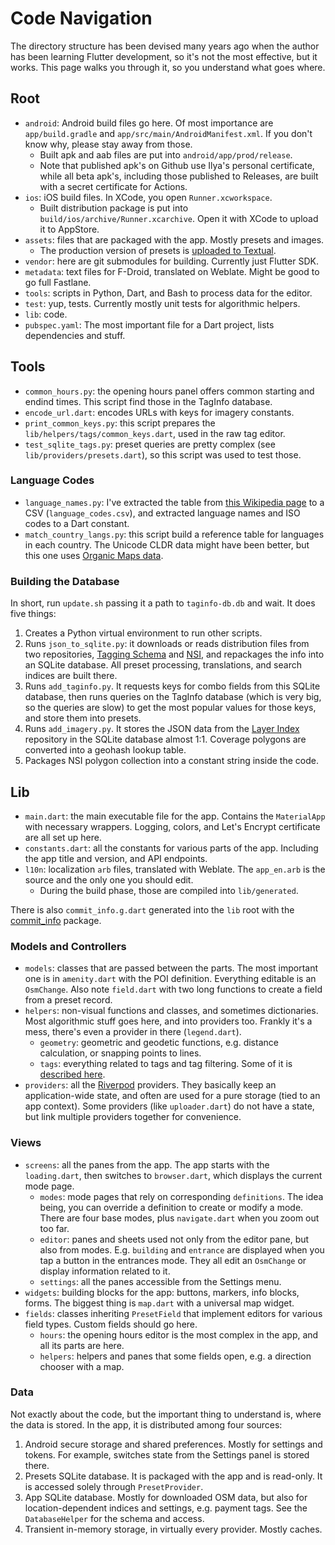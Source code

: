 # Code Navigation

The directory structure has been devised many years ago when the author has been learning
Flutter development, so it's not the most effective, but it works. This page walks you through
it, so you understand what goes where.

## Root

* `android`: Android build files go here. Of most importance are `app/build.gradle`
    and `app/src/main/AndroidManifest.xml`. If you don't know why, please stay away from those.
    * Built apk and aab files are put into `android/app/prod/release`.
    * Note that published apk's on Github use Ilya's personal certificate,
        while all beta apk's, including those published to Releases,
        are built with a secret certificate for Actions.
* `ios`: iOS build files. In XCode, you open `Runner.xcworkspace`.
    * Built distribution package is put into `build/ios/archive/Runner.xcarchive`.
        Open it with XCode to upload it to AppStore.
* `assets`: files that are packaged with the app. Mostly presets and images.
    * The production version of presets is [uploaded to Textual](https://textual.ru/presets.db).
* `vendor`: here are git submodules for building. Currently just Flutter SDK.
* `metadata`: text files for F-Droid, translated on Weblate.
    Might be good to go full Fastlane.
* `tools`: scripts in Python, Dart, and Bash to process data for the editor.
* `test`: yup, tests. Currently mostly unit tests for algorithmic helpers.
* `lib`: code.
* `pubspec.yaml`: The most important file for a Dart project, lists dependencies and stuff.

## Tools

* `common_hours.py`: the opening hours panel offers common starting and endind times.
    This script find those in the TagInfo database.
* `encode_url.dart`: encodes URLs with keys for imagery constants.
* `print_common_keys.py`: this script prepares the `lib/helpers/tags/common_keys.dart`,
    used in the raw tag editor.
* `test_sqlite_tags.py`: preset queries are pretty complex (see `lib/providers/presets.dart`),
    so this script was used to test those.

### Language Codes

* `language_names.py`: I've extracted the table from
    [this Wikipedia page](https://simple.wikipedia.org/wiki/List_of_ISO_639-1_codes)
    to a CSV (`language_codes.csv`), and extracted language names and ISO codes to a Dart constant.
* `match_country_langs.py`: this script build a reference table for languages in each
    country. The Unicode CLDR data might have been better, but this one uses
    [Organic Maps data](https://github.com/organicmaps/organicmaps/blob/master/data/countries_meta.txt).

### Building the Database

In short, run `update.sh` passing it a path to `taginfo-db.db` and wait.
It does five things:

1. Creates a Python virtual environment to run other scripts.
2. Runs `json_to_sqlite.py`: it downloads or reads distribution files from
    two repositories, [Tagging Schema](https://github.com/openstreetmap/id-tagging-schema/tree/main/dist)
    and [NSI](https://github.com/osmlab/name-suggestion-index/tree/main/dist),
    and repackages the info into an SQLite database. All preset processing,
    translations, and search indices are built there.
3. Runs `add_taginfo.py`. It requests keys for combo fields from this
    SQLite database, then runs queries on the TagInfo database (which is
    very big, so the queries are slow) to get the most popular values
    for those keys, and store them into presets.
4. Runs `add_imagery.py`. It stores the JSON data from the
    [Layer Index](https://github.com/osmlab/editor-layer-index/)
    repository in the SQLite database almost 1:1. Coverage polygons are
    converted into a geohash lookup table.
5. Packages NSI polygon collection into a constant string inside the code.

## Lib

* `main.dart`: the main executable file for the app. Contains the `MaterialApp`
    with necessary wrappers. Logging, colors, and Let's Encrypt certificate
    are all set up here.
* `constants.dart`: all the constants for various parts of the app. Including
    the app title and version, and API endpoints.
* `l10n`: localization `arb` files, translated with Weblate. The `app_en.arb`
    is the source and the only one you should edit.
    * During the build phase, those are compiled into `lib/generated`.

There is also `commit_info.g.dart` generated into the `lib` root with the
[commit\_info](https://pub.dev/packages/commit_info) package.

### Models and Controllers

* `models`: classes that are passed between the parts. The most important one
    is in `amenity.dart` with the POI definition. Everything editable is
    an `OsmChange`. Also note `field.dart` with two long functions to
    create a field from a preset record.
* `helpers`: non-visual functions and classes, and sometimes dictionaries.
    Most algorithmic stuff goes here, and into providers too. Frankly it's
    a mess, there's even a provider in there (`legend.dart`).
    * `geometry`: geometric and geodetic functions, e.g. distance calculation,
        or snapping points to lines.
    * `tags`: everything related to tags and tag filtering. Some of it is
        [described here](../plugins/metadata/element_kinds.md).
* `providers`: all the [Riverpod](https://riverpod.dev/) providers. They
    basically keep an application-wide state, and often are used for a
    pure storage (tied to an app context). Some providers (like `uploader.dart`)
    do not have a state, but link multiple providers together for convenience.

### Views

* `screens`: all the panes from the app. The app starts with the `loading.dart`,
    then switches to `browser.dart`, which displays the current mode page.
    * `modes`: mode pages that rely on corresponding `definitions`. The idea
        being, you can override a definition to create or modify a mode.
        There are four base modes, plus `navigate.dart` when you zoom out
        too far.
    * `editor`: panes and sheets used not only from the editor pane, but
        also from modes. E.g. `building` and `entrance` are displayed when
        you tap a button in the entrances mode. They all edit an `OsmChange`
        or display information related to it.
    * `settings`: all the panes accessible from the Settings menu.
* `widgets`: building blocks for the app: buttons, markers, info blocks,
    forms. The biggest thing is `map.dart` with a universal map widget.
* `fields`: classes inheriting `PresetField` that implement editors for
    various field types. Custom fields should go here.
    * `hours`: the opening hours editor is the most complex in the app,
        and all its parts are here.
    * `helpers`: helpers and panes that some fields open, e.g. a direction
        chooser with a map.

### Data

Not exactly about the code, but the important thing to understand is, where the
data is stored. In the app, it is distributed among four sources:

1. Android secure storage and shared preferences. Mostly for settings and tokens.
    For example, switches state from the Settings panel is stored there.
2. Presets SQLite database. It is packaged with the app and is read-only. It is
    accessed solely through `PresetProvider`.
3. App SQLite database. Mostly for downloaded OSM data, but also for location-dependent
    indices and settings, e.g. payment tags. See the `DatabaseHelper` for the schema
    and access.
4. Transient in-memory storage, in virtually every provider. Mostly caches.
